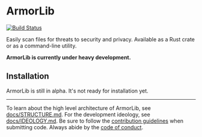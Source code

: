 # ArmorLib
[![Build Status](https://travis-ci.org/milesmcc/ArmorLib.svg?branch=master)](https://travis-ci.org/milesmcc/ArmorLib)

Easily scan files for threats to security and privacy. Available as a Rust crate or as a command-line utility.

**ArmorLib is currently under heavy development.**

## Installation
ArmorLib is still in alpha. It's not ready for installation yet.

---

To learn about the high level architecture of ArmorLib, see [docs/STRUCTURE.md](docs/STRUCTURE.md). For the development ideology, see [docs/IDEOLOGY.md](docs/IDEOLOGY.md). Be sure to follow the [contribution guidelines](CONTRIBUTING.md) when submitting code. Always abide by the [code of conduct](CODE_OF_CONDUCT.md).

